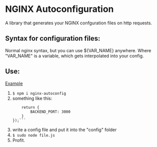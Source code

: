 # NGINX Autoconfiguration

A library that generates your NGINX confguration files on http requests.

## Syntax for configuration files:
Normal nginx syntax, but you can use ${VAR_NAME} anywhere. Where "VAR_NAME" is a variable, which gets interpolated into your config.

## Use: 
[Example](example/example.js)

1. `$ npm i nginx-autoconfig`
2. something like this: 
    ```nginxAutoConfig.start("config", 18888, SECRET, "/etc/nginx/conf.d/", () => {
        return {
            BACKEND_PORT: 3000
        }
    });```
3. write a config file and put it into the "config" folder
4. `$ sudo node file.js`
5. Profit.

